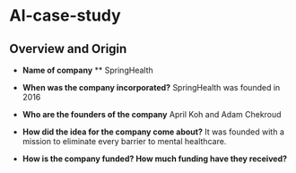 # AI-case-study

## Overview and Origin

* **Name of company**
** SpringHealth

* **When was the company incorporated?**
SpringHealth was founded in 2016

* **Who are the founders of the company**
April Koh and Adam Chekroud

* **How did the idea for the company come about?**
It was founded with a mission to eliminate every barrier to mental healthcare. 

* **How is the company funded? How much funding have they received?**
